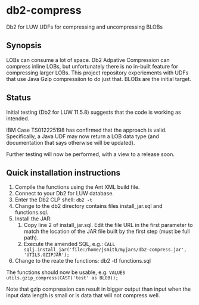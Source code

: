 # db2-compress
Db2 for LUW UDFs for compressing and uncompressing BLOBs

## Synopsis
LOBs can consume a lot of space. Db2 Adpative Compression can compress inline LOBs, but unfortunately there is no in-built feature for compressing larger LOBs. This project repository experiements with UDFs that use Java Gzip compressiion to do just that. BLOBs are the initial target.

## Status
Initial testing (Db2 for LUW 11.5.8) suggests that the code is working as intended.

IBM Case TS012225198 has confirmed that the approach is valid. Specifically, a Java UDF may now return a LOB data type (and documentation that says otherwise will be updated).

Further testing will now be performed, with a view to a release soon.

## Quick installation instructions
1. Compile the functions using the Ant XML build file.
1. Connect to your Db2 for LUW database.
1. Enter the Db2 CLP shell: ``db2 -t``
1. Change to the db2 directory contains files install_jar.sql and functions.sql.
1. Install the JAR:
    1. Copy line 2 of install_jar.sql. Edit the file URL in the first parameter to match the location of the JAR file built by the first step (must be full path).
    1. Execute the amended SQL, e.g.: ``CALL sqlj.install_jar('file:/home/jsmith/myjars/db2-compress.jar', 'UTILS.GZIPJAR');``
1. Change to the reate the functions: db2 -tf functions.sql

The functions should now be usable, e.g. ``VALUES utils.gzip_compress(CAST('test' as BLOB));``

Note that gzip compression can result in bigger output than input when the input data length is small or is data that will not compress well.
